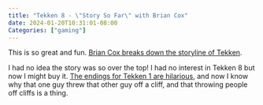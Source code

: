 ```yaml
---
title: "Tekken 8 - \"Story So Far\" with Brian Cox"
date: 2024-01-20T10:31:01-08:00
Categories: ["gaming"]
---
```


This is so great and fun. [Brian Cox breaks down the storyline of Tekken](https://www.youtube.com/watch?v=wRIOVeirAa0).

I had no idea the story was so over the top! I had no interest in Tekken 8 but now I might buy it. [The endings for Tekken 1 are hilarious](https://www.youtube.com/watch?v=kvaB8XK-89w), and now I know why that one guy threw that other guy off a cliff, and that throwing people off cliffs is a thing.
